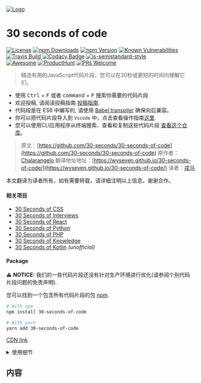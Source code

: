 [![Logo](/logo.png)](https://30secondsofcode.org/)

# 30 seconds of code

[![License](https://img.shields.io/badge/license-CC0--1.0-blue.svg)](https://github.com/WYseven/30-seconds-of-code/blob/master/LICENSE) [![npm Downloads](https://img.shields.io/npm/dt/30-seconds-of-code.svg)](https://www.npmjs.com/package/30-seconds-of-code) [![npm Version](https://img.shields.io/npm/v/30-seconds-of-code.svg)](https://www.npmjs.com/package/30-seconds-of-code) [![Known Vulnerabilities](https://snyk.io/test/github/30-seconds/30-seconds-of-code/badge.svg?targetFile=package.json)](https://snyk.io/test/github/30-seconds/30-seconds-of-code?targetFile=package.json) <br/> 
[![Travis Build](https://travis-ci.com/30-seconds/30-seconds-of-code.svg?branch=master)](https://travis-ci.com/30-seconds/30-seconds-of-code) [![Codacy Badge](https://api.codacy.com/project/badge/Grade/6ab7791fb1ea40b4a576d658fb96807f)](https://www.codacy.com/app/Chalarangelo/30-seconds-of-code?utm_source=github.com&utm_medium=referral&utm_content=30-seconds/30-seconds-of-code&utm_campaign=Badge_Grade) [![js-semistandard-style](https://img.shields.io/badge/code%20style-semistandard-brightgreen.svg)](https://github.com/Flet/semistandard) <br/>
[![Awesome](https://awesome.re/badge.svg)](https://awesome.re) [![ProductHunt](https://img.shields.io/badge/producthunt-vote-orange.svg)](https://www.producthunt.com/posts/30-seconds-of-code) [![PRs Welcome](https://img.shields.io/badge/PRs-welcome-brightgreen.svg)](http://makeapullrequest.com)

> 精选有用的JavaScript代码片段，您可以在30秒或更短的时间内理解它们。

* 使用 <kbd>Ctrl</kbd> + <kbd>F</kbd> 或者 <kbd>command</kbd> + <kbd>F</kbd> 搜索你需要的代码片段
* 欢迎投稿, 请阅读投稿指南 [投稿指南](CONTRIBUTING.md).
* 代码段是在 ES6 中编写的, 请使用 [Babel transpiler](https://babeljs.io/) 确保向后兼容。
* 你可以把代码片段导入到 `Vscode` 中，点击查看操作指南[这里](https://github.com/WYseven/30-seconds-of-code/tree/master/vscode_snippets).
* 您可以使用CLI应用程序从终端搜索、查看和复制这些代码片段 [查看这个仓库](https://github.com/sQVe/30s)。

> 原文：[https://github.com/30-seconds/30-seconds-of-code](https://github.com/30-seconds/30-seconds-of-code)
> 原作者：[Chalarangelo](https://github.com/Chalarangelo)
> 翻译地址地址：[https://wyseven.github.io/30-seconds-of-code/](https://wyseven.github.io/30-seconds-of-code/)
> 译者：[戎马](https://github.com/WYseven)

本文翻译为译者所有，如有需要转载，请详细注明以上信息，谢谢合作。

#### 相关项目

* [30 Seconds of CSS](https://30-seconds.github.io/30-seconds-of-css/)
* [30 Seconds of Interviews](https://30secondsofinterviews.org/)
* [30 Seconds of React](https://github.com/30-seconds/30-seconds-of-react)
* [30 Seconds of Python](https://github.com/30-seconds/30-seconds-of-python-code)
* [30 Seconds of PHP](https://github.com/30-seconds/30-seconds-of-php-code)
* [30 Seconds of Knowledge](https://chrome.google.com/webstore/detail/30-seconds-of-knowledge/mmgplondnjekobonklacmemikcnhklla)
* [30 Seconds of Kotlin](https://github.com/IvanMwiruki/30-seconds-of-kotlin) _(unofficial)_

#### Package

⚠️ **NOTICE:** 我们的一些代码片段还没有针对生产环境进行优化(请参阅个别代码片段问题的免责声明).

您可以找到一个包含所有代码片段的包 [npm](https://www.npmjs.com/package/30-seconds-of-code).

```bash
# With npm
npm install 30-seconds-of-code

# With yarn
yarn add 30-seconds-of-code
```

[CDN link](https://unpkg.com/30-seconds-of-code/)

<details>
<summary>使用细节</summary>

**Browser**

```html
<script src="https://unpkg.com/30-seconds-of-code@1/dist/_30s.es5.min.js"></script>
<script>
  _30s.average(1, 2, 3);
</script>
```

**Node 中使用**

```js
// CommonJS
const _30s = require('30-seconds-of-code');
_30s.average(1, 2, 3);

// ES Modules
import _30s from '30-seconds-of-code';
_30s.average(1, 2, 3);
```

</details>

## 内容
